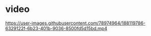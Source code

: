 # video

https://user-images.githubusercontent.com/78974964/188119786-6329122f-6b23-401b-9036-8500fd5d15bd.mp4

